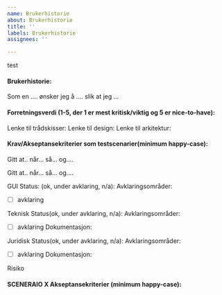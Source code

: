 ```yaml
---
name: Brukerhistorie
about: Brukerhistorie
title: ''
labels: Brukerhistorie
assignees: ''

---
```


test
#### Brukerhistorie:
Som en ....
ønsker jeg å ....
slik at jeg ...

#### Forretningsverdi (1-5, der 1 er mest kritisk/viktig og 5 er nice-to-have):


Lenke til trådskisser:
Lenke til design:
Lenke til arkitektur:

#### Krav/Akseptansekriterier som testscenarier(minimum happy-case):
Gitt at.. 
når...
så... 
og....

Gitt at.. 
når...
så... 
og....

GUI
Status: (ok, under avklaring, n/a):
Avklaringsområder:
- [ ] avklaring 

Teknisk
Status(ok, under avklaring, n/a):
Avklaringsområder:
- [ ] avklaring
Dokumentasjon:

Juridisk
Status(ok, under avklaring, n/a):
Avklaringsområder:
- [ ] avklaring
Dokumentasjon:

Risiko
#### SCENERAIO X Akseptansekriterier (minimum happy-case):
